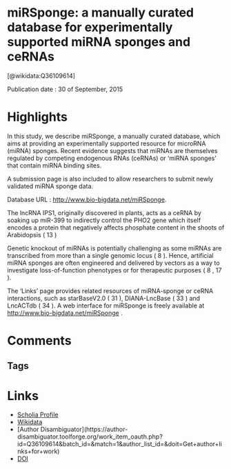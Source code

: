 
miRSponge: a manually curated database for experimentally supported miRNA sponges and ceRNAs
============================================================================================
  
  [@wikidata:Q36109614]  
  
Publication date : 30 of September, 2015  

# Highlights
In this study, we describe miRSponge, a manually curated database, which aims at providing an experimentally supported resource for microRNA (miRNA) sponges. Recent evidence suggests that miRNAs are themselves regulated by competing endogenous RNAs (ceRNAs) or ‘miRNA sponges’ that contain miRNA binding sites.

A submission page is also included to allow researchers to submit newly validated miRNA sponge data.

Database URL : http://www.bio-bigdata.net/miRSponge.

<!-- Page is offline (as expected, to be honest) -->

The lncRNA IPS1, originally discovered in plants, acts as a ceRNA by soaking up miR-399 to indirectly control the PHO2 gene which itself encodes a protein that negatively affects phosphate content in the shoots of Arabidopsis ( 13 )


Genetic knockout of miRNAs is potentially challenging as some miRNAs are transcribed from more than a single genomic locus ( 8 ). Hence, artificial miRNA sponges are often engineered and delivered by vectors as a way to investigate loss-of-function phenotypes or for therapeutic purposes ( 8 , 17 ).

The ‘Links’ page provides related resources of miRNA-sponge or ceRNA interactions, such as starBaseV2.0 ( 31 ), DIANA-LncBase ( 33 ) and LncACTdb ( 34 ). A web interface for miRSponge is freely available at http://www.bio-bigdata.net/miRSponge .



# Comments

## Tags

# Links
  
 * [Scholia Profile](https://scholia.toolforge.org/work/Q36109614)  
 * [Wikidata](https://www.wikidata.org/wiki/Q36109614)  
 * [Author Disambiguator](https://author-
disambiguator.toolforge.org/work_item_oauth.php?id=Q36109614&batch_id=&match=1&author_list_id=&doit=Get+author+links+for+work)  
 * [DOI](https://doi.org/10.1093/DATABASE/BAV098)  

